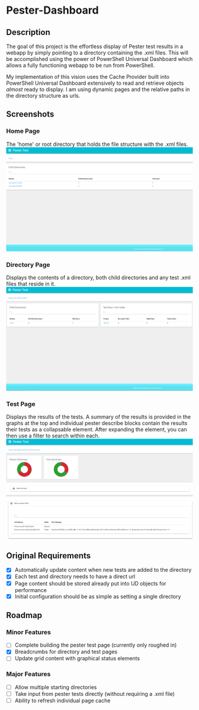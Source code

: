# Pester-Dashboard

## Description
The goal of this project is the effortless display of Pester test results in a webapp by simply pointing to a directory containing the .xml files. This will be accomplished using the power of PowerShell Universal Dashboard which allows a fully functioning webapp to be run from PowerShell.

My implementation of this vision uses the Cache Provider built into PowerShell Universal Dashboard extensively to read and retrieve objects *almost* ready to display. I am using dynamic pages and the relative paths in the directory structure as urls. 

## Screenshots
### Home Page
The 'home' or root directory that holds the file structure with the .xml files.
![Home Page](https://github.com/Richard-B12/ImageSrc/blob/master/PD_Home_Screenshot.PNG)

### Directory Page
Displays the contents of a directory, both child directories and any test .xml files that reside in it.
![Directory Page](https://github.com/Richard-B12/ImageSrc/blob/master/DirectoryPage_Screenshot.PNG)

### Test Page
Displays the results of the tests. A summary of the results is provided in the graphs at the top and individual pester describe blocks contain the results their tests as a collapsable element. After expanding the element,  you can then use a filter to search within each.
![Test Page](https://github.com/Richard-B12/ImageSrc/blob/master/TestPage_Screenshot.PNG)



## Original Requirements

- [x] Automatically update content when new tests are added to the directory
- [x] Each test and directory needs to have a direct url
- [x] Page content should be stored already put into UD objects for performance
- [x] Initial configuration should be as simple as setting a single directory

## Roadmap
### Minor Features
- [ ] Complete building the pester test page (currently only roughed in)
- [x] Breadcrumbs for directory and test pages
- [ ] Update grid content with graphical status elements

### Major Features
- [ ] Allow multiple starting directories
- [ ] Take input from pester tests directly (without requiring a .xml file)
- [ ] Ability to refresh individual page cache
